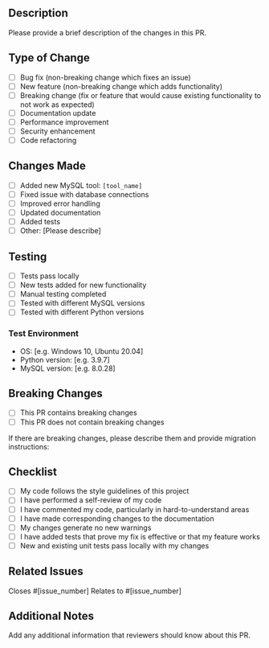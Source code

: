 ## Description

Please provide a brief description of the changes in this PR.

## Type of Change

- [ ] Bug fix (non-breaking change which fixes an issue)
- [ ] New feature (non-breaking change which adds functionality)
- [ ] Breaking change (fix or feature that would cause existing functionality to not work as expected)
- [ ] Documentation update
- [ ] Performance improvement
- [ ] Security enhancement
- [ ] Code refactoring

## Changes Made

- [ ] Added new MySQL tool: `[tool_name]`
- [ ] Fixed issue with database connections
- [ ] Improved error handling
- [ ] Updated documentation
- [ ] Added tests
- [ ] Other: [Please describe]

## Testing

- [ ] Tests pass locally
- [ ] New tests added for new functionality
- [ ] Manual testing completed
- [ ] Tested with different MySQL versions
- [ ] Tested with different Python versions

### Test Environment
- OS: [e.g. Windows 10, Ubuntu 20.04]
- Python version: [e.g. 3.9.7]
- MySQL version: [e.g. 8.0.28]

## Breaking Changes

- [ ] This PR contains breaking changes
- [ ] This PR does not contain breaking changes

If there are breaking changes, please describe them and provide migration instructions:

## Checklist

- [ ] My code follows the style guidelines of this project
- [ ] I have performed a self-review of my code
- [ ] I have commented my code, particularly in hard-to-understand areas
- [ ] I have made corresponding changes to the documentation
- [ ] My changes generate no new warnings
- [ ] I have added tests that prove my fix is effective or that my feature works
- [ ] New and existing unit tests pass locally with my changes

## Related Issues

Closes #[issue_number]
Relates to #[issue_number]

## Additional Notes

Add any additional information that reviewers should know about this PR.
